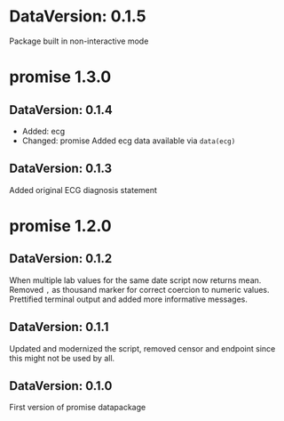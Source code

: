 DataVersion: 0.1.5
=======================
Package built in non-interactive mode

# promise 1.3.0

## DataVersion: 0.1.4

* Added: ecg
* Changed: promise
Added ecg data available via `data(ecg)`

## DataVersion: 0.1.3

Added original ECG diagnosis statement

# promise 1.2.0

## DataVersion: 0.1.2

When multiple lab values for the same date script now returns mean. 
Removed `,` as thousand marker for correct coercion to numeric values.
Prettified terminal output and added more informative messages.

## DataVersion: 0.1.1

Updated and modernized the script, removed censor and endpoint since this might not be used by all.

## DataVersion: 0.1.0

First version of promise datapackage

